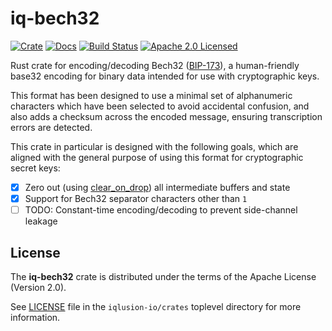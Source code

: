 # iq-bech32

[![Crate][crate-image]][crate-link]
[![Docs][docs-image]][docs-link]
[![Build Status][build-image]][build-link]
[![Apache 2.0 Licensed][license-image]][license-link]

[crate-image]: https://img.shields.io/crates/v/iq-bech32.svg
[crate-link]: https://crates.io/crates/iq-bech32
[docs-image]: https://docs.rs/iq-bech32/badge.svg
[docs-link]: https://docs.rs/iq-bech32/
[build-image]: https://circleci.com/gh/iqlusion-io/crates.svg?style=shield
[build-link]: https://circleci.com/gh/iqlusion-io/crates
[license-image]: https://img.shields.io/badge/license-Apache2.0-blue.svg
[license-link]: https://github.com/iqlusion-io/crates/blob/master/LICENSE

Rust crate for encoding/decoding Bech32 ([BIP-173]), a human-friendly base32
encoding for binary data intended for use with cryptographic keys.

This format has been designed to use a minimal set of alphanumeric characters
which have been selected to avoid accidental confusion, and also adds a checksum
across the encoded message, ensuring transcription errors are detected.

This crate in particular is designed with the following goals, which are aligned
with the general purpose of using this format for cryptographic secret keys:

- [X] Zero out (using [clear_on_drop]) all intermediate buffers and state
- [X] Support for Bech32 separator characters other than `1`
- [ ] TODO: Constant-time encoding/decoding to prevent side-channel leakage

[BIP-173]: https://github.com/bitcoin/bips/blob/master/bip-0173.mediawiki
[clear_on_drop]: https://github.com/cesarb/clear_on_drop

## License

The **iq-bech32** crate is distributed under the terms of the Apache License
(Version 2.0).

See [LICENSE] file in the `iqlusion-io/crates` toplevel directory for more
information.

[LICENSE]: https://github.com/iqlusion-io/crates/blob/master/LICENSE

